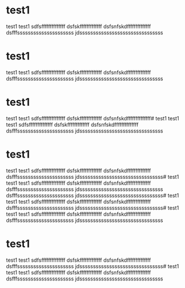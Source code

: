 
# test1
test1 test1
sdfsffffffffffffff
dsfskfffffffffffff
dsfsnfskdffffffffffffff
dsfffsssssssssssssssssssss
jdsssssssssssssssssssssssssssssss
# test1
test1 test1
sdfsffffffffffffff
dsfskfffffffffffff
dsfsnfskdffffffffffffff
dsfffsssssssssssssssssssss
jdsssssssssssssssssssssssssssssss
# test1
test1 test1
sdfsffffffffffffff
dsfskfffffffffffff
dsfsnfskdffffffffffffff# test1
test1 test1
sdfsffffffffffffff
dsfskfffffffffffff
dsfsnfskdffffffffffffff
dsfffsssssssssssssssssssss
jdsssssssssssssssssssssssssssssss
# test1
test1 test1
sdfsffffffffffffff
dsfskfffffffffffff
dsfsnfskdffffffffffffff
dsfffsssssssssssssssssssss
jdsssssssssssssssssssssssssssssss# test1
test1 test1
sdfsffffffffffffff
dsfskfffffffffffff
dsfsnfskdffffffffffffff
dsfffsssssssssssssssssssss
jdsssssssssssssssssssssssssssssss
dsfffsssssssssssssssssssss
jdsssssssssssssssssssssssssssssss# test1
test1 test1
sdfsffffffffffffff
dsfskfffffffffffff
dsfsnfskdffffffffffffff
dsfffsssssssssssssssssssss
jdsssssssssssssssssssssssssssssss# test1
test1 test1
sdfsffffffffffffff
dsfskfffffffffffff
dsfsnfskdffffffffffffff
dsfffsssssssssssssssssssss
jdsssssssssssssssssssssssssssssss
# test1
test1 test1
sdfsffffffffffffff
dsfskfffffffffffff
dsfsnfskdffffffffffffff
dsfffsssssssssssssssssssss
jdsssssssssssssssssssssssssssssss# test1
test1 test1
sdfsffffffffffffff
dsfskfffffffffffff
dsfsnfskdffffffffffffff
dsfffsssssssssssssssssssss
jdsssssssssssssssssssssssssssssss

